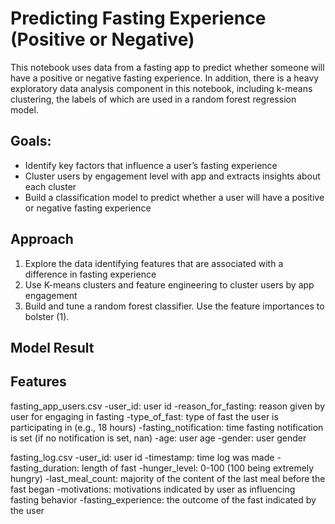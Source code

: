 # Predicting Fasting Experience (Positive or Negative)
This notebook uses data from a fasting app to predict whether someone will have a positive or negative fasting experience. In addition, there is a heavy exploratory data analysis component in this notebook, including k-means clustering, the labels of which are used in a random forest regression model.

## Goals:
- Identify key factors that influence a user’s fasting experience
- Cluster users by engagement level with app and extracts insights about each cluster
- Build a classification model to predict whether a user will have a positive or negative fasting experience

## Approach
1. Explore the data identifying features that are associated with a difference in fasting experience
2. Use K-means clusters and feature engineering to cluster users by app engagement
3. Build and tune a random forest classifier. Use the feature importances to bolster (1).

## Model Result



## Features
fasting_app_users.csv
-user_id: user id
-reason_for_fasting: reason given by user for engaging in fasting
-type_of_fast: type of fast the user is participating in (e.g., 18 hours)
-fasting_notification: time fasting notification is set (if no notification is set, nan)
-age: user age
-gender: user gender


fasting_log.csv
-user_id: user id
-timestamp: time log was made
-fasting_duration: length of fast
-hunger_level: 0-100 (100 being extremely hungry)
-last_meal_count: majority of the content of the last meal before the fast began
-motivations: motivations indicated by user as influencing fasting behavior
-fasting_experience: the outcome of the fast indicated by the user

